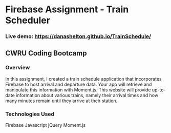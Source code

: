 # Firebase Assignment - Train Scheduler

### Live demo: https://danashelton.github.io/TrainSchedule/

## CWRU Coding Bootcamp

### Overview
In this assignment, I created a train schedule application that incorporates Firebase to host arrival and departure data. Your app will retrieve and manipulate this information with Moment.js. This website will provide up-to-date information about various trains, namely their arrival times and how many minutes remain until they arrive at their station.

### Technologies Used
Firebase
Javascript
jQuery
Moment.js

